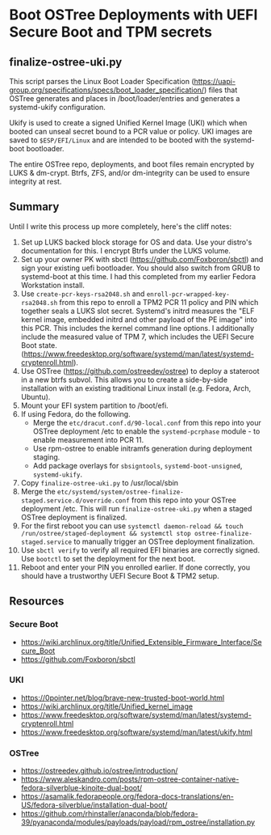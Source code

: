 # Boot OSTree Deployments with UEFI Secure Boot and TPM secrets

## finalize-ostree-uki.py

This script parses the Linux Boot Loader Specification (https://uapi-group.org/specifications/specs/boot_loader_specification/) files that OSTree generates and places in /boot/loader/entries and generates a systemd-ukify configuration.

Ukify is used to create a signed Unified Kernel Image (UKI) which when booted can unseal secret bound to a PCR value or policy. UKI images are saved to `$ESP/EFI/Linux` and are intended to be booted with the systemd-boot bootloader.

The entire OSTree repo, deployments, and boot files remain encrypted by LUKS & dm-crypt. Btrfs, ZFS, and/or dm-integrity can be used to ensure integrity at rest.

## Summary

Until I write this process up more completely, here's the cliff notes:

1. Set up LUKS backed block storage for OS and data. Use your distro's documentation for this. I encrypt Btrfs under the LUKS volume.
2. Set up your owner PK with sbctl (https://github.com/Foxboron/sbctl) and sign your existing uefi bootloader. You should also switch from GRUB to systemd-boot at this time. I had this completed from my earlier Fedora Workstation install.
3. Use `create-pcr-keys-rsa2048.sh` and `enroll-pcr-wrapped-key-rsa2048.sh` from this repo to enroll a TPM2 PCR 11 policy and PIN which together seals a LUKS slot secret. Systemd's initrd measures the "ELF kernel image, embedded initrd and other payload of the PE image" into this PCR. This includes the kernel command line options. I additionally include the measured value of TPM 7, which includes the UEFI Secure Boot state. (https://www.freedesktop.org/software/systemd/man/latest/systemd-cryptenroll.html).
4. Use OSTree (https://github.com/ostreedev/ostree) to deploy a stateroot in a new btrfs subvol. This allows you to create a side-by-side installation with an existing traditional Linux install (e.g. Fedora, Arch, Ubuntu).
5. Mount your EFI system partition to /boot/efi.
6. If using Fedora, do the following.
    - Merge the `etc/dracut.conf.d/90-local.conf` from this repo into your OSTree deployment /etc to enable the `systemd-pcrphase` module - to enable measurement into PCR 11.
    - Use rpm-ostree to enable initramfs generation during deployment staging.
    - Add package overlays for `sbsigntools`, `systemd-boot-unsigned`, `systemd-ukify`.
7. Copy `finalize-ostree-uki.py` to /usr/local/sbin
8. Merge the `etc/systemd/system/ostree-finalize-staged.service.d/override.conf` from this repo into your OSTree deployment /etc. This will run `finalize-ostree-uki.py` when a staged OSTree deployment is finalized.
9. For the first reboot you can use `systemctl daemon-reload && touch /run/ostree/staged-deployment && systemctl stop ostree-finalize-staged.service` to manually trigger an OSTree deployment finalization.
10. Use `sbctl verify` to verify all required EFI binaries are correctly signed. Use `bootctl` to set the deployment for the next boot.
11. Reboot and enter your PIN you enrolled earlier. If done correctly, you should have a trustworthy UEFI Secure Boot & TPM2 setup.

## Resources

### Secure Boot

- https://wiki.archlinux.org/title/Unified_Extensible_Firmware_Interface/Secure_Boot
- https://github.com/Foxboron/sbctl


### UKI

- https://0pointer.net/blog/brave-new-trusted-boot-world.html
- https://wiki.archlinux.org/title/Unified_kernel_image
- https://www.freedesktop.org/software/systemd/man/latest/systemd-cryptenroll.html
- https://www.freedesktop.org/software/systemd/man/latest/ukify.html


### OSTree

- https://ostreedev.github.io/ostree/introduction/
- https://www.aleskandro.com/posts/rpm-ostree-container-native-fedora-silverblue-kinoite-dual-boot/
- https://asamalik.fedorapeople.org/fedora-docs-translations/en-US/fedora-silverblue/installation-dual-boot/
- https://github.com/rhinstaller/anaconda/blob/fedora-39/pyanaconda/modules/payloads/payload/rpm_ostree/installation.py
